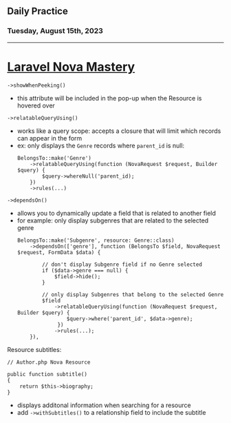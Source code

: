 ## Daily Practice
### Tuesday, August 15th, 2023
---


# [Laravel Nova Mastery](https://laracasts.com/series/laravel-nova-mastery-2023-edition) 


`->showWhenPeeking()`
- this attribute will be included in the pop-up when the Resource is hovered over

`->relatableQueryUsing()`
- works like a query scope: accepts a closure that will limit which records can appear in the form
- ex: only displays the `Genre` records where `parent_id` is null:
    ```
    BelongsTo::make('Genre')
        ->relatableQueryUsing(function (NovaRequest $request, Builder $query) {
            $query->whereNull('parent_id);
        })
        ->rules(...)
    ```

`->dependsOn()`
- allows you to dynamically update a field that is related to another field
- for example: only display subgenres that are related to the selected genre
    ```
    BelongsTo::make('Subgenre', resource: Genre::class)
        ->dependsOn(['genre'], function (BelongsTo $field, NovaRequest $request, FormData $data) {
            
            // don't display Subgenre field if no Genre selected
            if ($data->genre === null) {
                $field->hide();
            }

            // only display Subgenres that belong to the selected Genre
            $field
                ->relatableQueryUsing(function (NovaRequest $request, Builder $query) {
                    $query->where('parent_id', $data->genre);
                 })
                ->rules(...);
        }),
    ```

Resource subtitles:
```
// Author.php Nova Resource

public function subtitle()
{
    return $this->biography;
}
```
- displays additonal information when searching for a resource
- add `->withSubtitles()` to a relationship field to include the subtitle